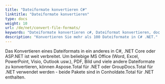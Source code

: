 ```yaml
---
title: "Dateiformate konvertieren C#"
linktitle: "Dateiformate konvertieren"
type: docs
weight: 10
url: /de/net/convert-file-formats/
keywords: "Dateiformate konvertieren c#, Dateiformat konvertieren, doc docx c# konvertieren, xls xlsx c# konvertieren, word in pdf konvertieren ASP .NET, PDF in HTML C# konvertieren, html in pdf c# konvertieren, docx in pdf c# konvertieren, xlsx in pdf c# konvertieren , Bild in pdf C# konvertieren, AutoCad C# konvertieren, PNG in pdf .net konvertieren"
description: "Konvertieren Sie mehr als 100 Dateiformate in C# .NET."
---
```


Das Konvertieren eines Dateiformats in ein anderes in C#, .NET Core oder ASP.NET ist weit verbreitet. Um beliebige MS Office (Word, Excel, PowerPoint, Visio, Outlook usw.), PDF, Bild und viele andere Dateiformate zu konvertieren, können Aspose.Total für .NET oder GroupDocs.Total für .NET verwendet werden - beide Pakete sind in Conholdate.Total für .NET enthalten.

